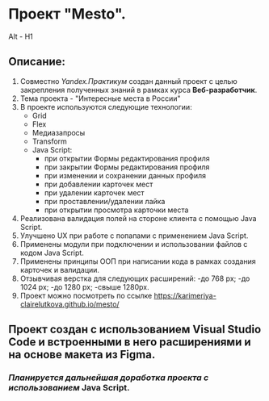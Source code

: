 # Проект "Mesto".
Alt - H1
## Описание:
1. Совместно *Yandex.Практикум* создан данный проект с целью закрепления полученных знаний в рамках курса **Веб-разработчик**.
2. Тема проекта - "Интересные места в России"
3. В проекте используются следующие технологии:
   - Grid
   - Flex
   - Медиазапросы
   - Transform
   - Java Script:
     * при открытии Формы редактирования профиля
     * при закрытии Формы редактирования профиля
     * при изменении и сохранении данных профиля
     * при добавлении карточек мест
     * при удалении карточек мест
     * при проставлении/удалении лайка
     * при открытии просмотра карточки места
4. Реализована валидация полей на стороне клиента с помощью Java Script.
5. Улучшено UX при работе с попапами с применением Java Script.
6. Применены модули при подключении и использовании файлов с кодом Java Script.
7. Применены принципы ООП при написании кода в рамках создания карточек и валидации.
8. Отзывчивая верстка для следующих расширений:
    -до 768 px;
    -до 1024 px;
    -до 1280 px;
    -свыше 1280px.
9. Проект можно посмотреть по ссылке https://karimeriya-clairelutkova.github.io/mesto/
   
## Проект создан с использованием Visual Studio Code  и встроенными в него расширениями и на основе макета из Figma.
### *Планируется дальнейшая доработка проекта с использованием* **Java Script**.
